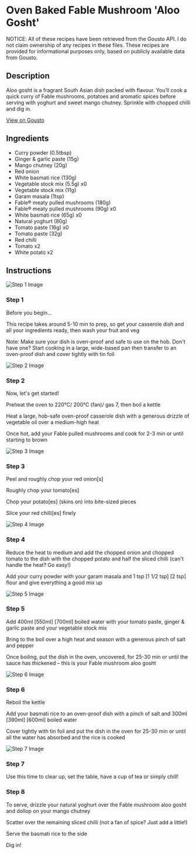 # Oven Baked Fable Mushroom 'Aloo Gosht'

NOTICE: All of these recipes have been retrieved from the Gousto API. I do not claim ownership of any recipes in these files. These recipes are provided for informational purposes only, based on publicly available data from Gousto.

## Description

Aloo gosht is a fragrant South Asian dish packed with flavour. You’ll cook a quick curry of Fable mushrooms, potatoes and aromatic spices before serving with yoghurt and sweet mango chutney. Sprinkle with chopped chilli and dig in. 

[View on Gousto](https://www.gousto.co.uk/recipes/cookbook/oven-baked-fable-mushroom-aloo-gosht)

## Ingredients

- Curry powder (0.5tbsp)
- Ginger & garlic paste (15g)
- Mango chutney (20g)
- Red onion
- White basmati rice (130g)
- Vegetable stock mix (5.5g) x0
- Vegetable stock mix (11g)
- Garam masala (1tsp)
- Fable® meaty pulled mushrooms (180g)
- Fable® meaty pulled mushrooms (90g) x0
- White basmati rice (65g) x0
- Natural yoghurt (80g)
- Tomato paste (16g) x0
- Tomato paste (32g)
- Red chilli
- Tomato x2
- White potato x2

## Instructions

![Step 1 Image](https://production-media.gousto.co.uk/cms/recipe-step-image/Admin10mm-Step-1-2-1722349309846-x200.jpg)

### Step 1

Before you begin...

This recipe takes around 5-10 min to prep, so get your casserole dish and all your ingredients ready, then wash your fruit and veg

Note: Make sure your dish is oven-proof and safe to use on the hob. Don't have one? Start cooking in a large, wide-based pan then transfer to an oven-proof dish and cover tightly with tin foil

![Step 2 Image](https://production-media.gousto.co.uk/cms/recipe-step-image/Step-2-1722349339600-x200.jpg)

### Step 2

Now, let's get started!

Preheat the oven to 220°C/ 200°C (fan)/ gas 7, then boil a kettle

Heat a large, hob-safe oven-proof casserole dish with a generous drizzle of vegetable oil over a medium-high heat

Once hot, add your Fable pulled mushrooms and cook for 2-3 min or until starting to brown

![Step 3 Image](https://production-media.gousto.co.uk/cms/recipe-step-image/step-3-1722349345697-x200.jpg)

### Step 3

Peel and roughly chop your red onion[s]

Roughly chop your tomato[es]

Chop your potato[es] (skins on) into bite-sized pieces

Slice your red chilli[es] finely

![Step 4 Image](https://production-media.gousto.co.uk/cms/recipe-step-image/Step-4-1722349356047-x200.jpg)

### Step 4

Reduce the heat to medium and add the chopped onion and chopped tomato to the dish with the chopped potato and half the sliced chilli (can't handle the heat? Go easy!)

Add your curry powder with your garam masala and 1 tsp <span class="text-purple">[1 1/2 tsp] </span><span class="text-danger">[2 tsp]</span> flour and give everything a good mix up

![Step 5 Image](https://production-media.gousto.co.uk/cms/recipe-step-image/Step-5-1722349362603-x200.jpg)

### Step 5

Add 400ml <span class="text-purple">[550ml]</span> <span class="text-danger">[700ml]</span> boiled water with your tomato paste, ginger & garlic paste and your vegetable stock mix

Bring to the boil over a high heat and season with a generous pinch of salt and pepper

Once boiling, put the dish in the oven, uncovered, for 25-30 min or until the sauce has thickened – this is your Fable mushroom aloo gosht

![Step 6 Image](https://production-media.gousto.co.uk/cms/recipe-step-image/Step-6-1722349380390-x200.jpg)

### Step 6

Reboil the kettle

Add your basmati rice to an oven-proof dish with a pinch of salt and 300ml <span class="text-purple">[390ml] </span><span class="text-danger">[600ml]</span> boiled water

Cover tightly with tin foil and put the dish in the oven for 25-30 min or until all the water has absorbed and the rice is cooked

![Step 7 Image](https://production-media.gousto.co.uk/cms/recipe-step-image/step-7-1722349388488-x200.jpg)

### Step 7

Use this time to clear up, set the table, have a cup of tea or simply chill!

### Step 8

To serve, drizzle your natural yoghurt over the Fable mushroom aloo gosht and dollop on your mango chutney

Scatter over the remaining sliced chilli (not a fan of spice? Just add a little!)

Serve the basmati rice to the side

Dig in!

